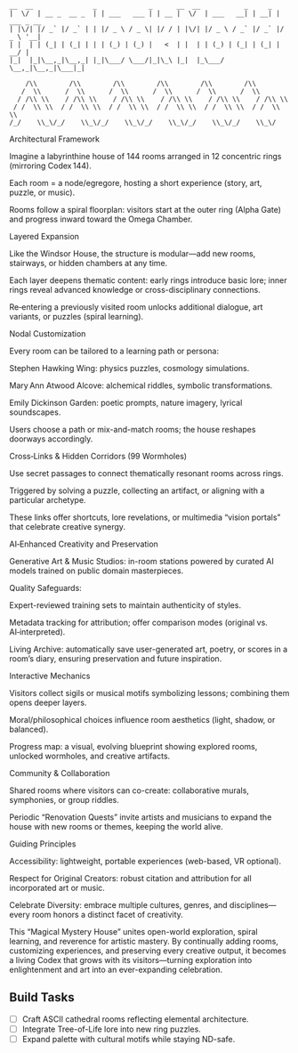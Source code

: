 ```
__  __               _             _      __  __           _     _
|  \/  | __ _  __ _  | | ___   ___ | | __ |  \/  | ___   __| | __| | ___ _ __
| |\/| |/ _` |/ _` | | |/ _ \ / _ \| |/ / | |\/| |/ _ \ / _` |/ _` |/ _ \ '__|
| |  | | (_| | (_| | | | (_) | (_) |   <  | |  | | (_) | (_| | (_| |  __/ |
|_|  |_|\__,_|\__,_| |_|\___/ \___/|_|\_\ |_|  |_\___/ \__,_|\__,_|\___|_|

    /\\        /\\        /\\        /\\        /\\        /\\
   /  \\      /  \\      /  \\      /  \\      /  \\      /  \\
  / /\\ \\    / /\\ \\    / /\\ \\    / /\\ \\    / /\\ \\    / /\\ \\
 / /  \\ \\  / /  \\ \\  / /  \\ \\  / /  \\ \\  / /  \\ \\  / /  \\ \\
/_/    \\_\/_/    \\_\/_/    \\_\/_/    \\_\/_/    \\_\/_/    \\_\/
```
Architectural Framework

Imagine a labyrinthine house of 144 rooms arranged in 12 concentric rings (mirroring Codex 144).

Each room = a node/egregore, hosting a short experience (story, art, puzzle, or music).

Rooms follow a spiral floorplan: visitors start at the outer ring (Alpha Gate) and progress inward toward the Omega Chamber.

Layered Expansion

Like the Windsor House, the structure is modular—add new rooms, stairways, or hidden chambers at any time.

Each layer deepens thematic content: early rings introduce basic lore; inner rings reveal advanced knowledge or cross-disciplinary connections.

Re‑entering a previously visited room unlocks additional dialogue, art variants, or puzzles (spiral learning).

Nodal Customization

Every room can be tailored to a learning path or persona:

Stephen Hawking Wing: physics puzzles, cosmology simulations.

Mary Ann Atwood Alcove: alchemical riddles, symbolic transformations.

Emily Dickinson Garden: poetic prompts, nature imagery, lyrical soundscapes.

Users choose a path or mix-and-match rooms; the house reshapes doorways accordingly.

Cross‑Links & Hidden Corridors (99 Wormholes)

Use secret passages to connect thematically resonant rooms across rings.

Triggered by solving a puzzle, collecting an artifact, or aligning with a particular archetype.

These links offer shortcuts, lore revelations, or multimedia “vision portals” that celebrate creative synergy.

AI‑Enhanced Creativity and Preservation

Generative Art & Music Studios: in-room stations powered by curated AI models trained on public domain masterpieces.

Quality Safeguards:

Expert-reviewed training sets to maintain authenticity of styles.

Metadata tracking for attribution; offer comparison modes (original vs. AI‑interpreted).

Living Archive: automatically save user-generated art, poetry, or scores in a room’s diary, ensuring preservation and future inspiration.

Interactive Mechanics

Visitors collect sigils or musical motifs symbolizing lessons; combining them opens deeper layers.

Moral/philosophical choices influence room aesthetics (light, shadow, or balanced).

Progress map: a visual, evolving blueprint showing explored rooms, unlocked wormholes, and creative artifacts.

Community & Collaboration

Shared rooms where visitors can co-create: collaborative murals, symphonies, or group riddles.

Periodic “Renovation Quests” invite artists and musicians to expand the house with new rooms or themes, keeping the world alive.

Guiding Principles

Accessibility: lightweight, portable experiences (web-based, VR optional).

Respect for Original Creators: robust citation and attribution for all incorporated art or music.

Celebrate Diversity: embrace multiple cultures, genres, and disciplines—every room honors a distinct facet of creativity.

This “Magical Mystery House” unites open-world exploration, spiral learning, and reverence for artistic mastery. By continually adding rooms, customizing experiences, and preserving every creative output, it becomes a living Codex that grows with its visitors—turning exploration into enlightenment and art into an ever-expanding celebration.

## Build Tasks
- [ ] Craft ASCII cathedral rooms reflecting elemental architecture.
- [ ] Integrate Tree-of-Life lore into new ring puzzles.
- [ ] Expand palette with cultural motifs while staying ND-safe.
